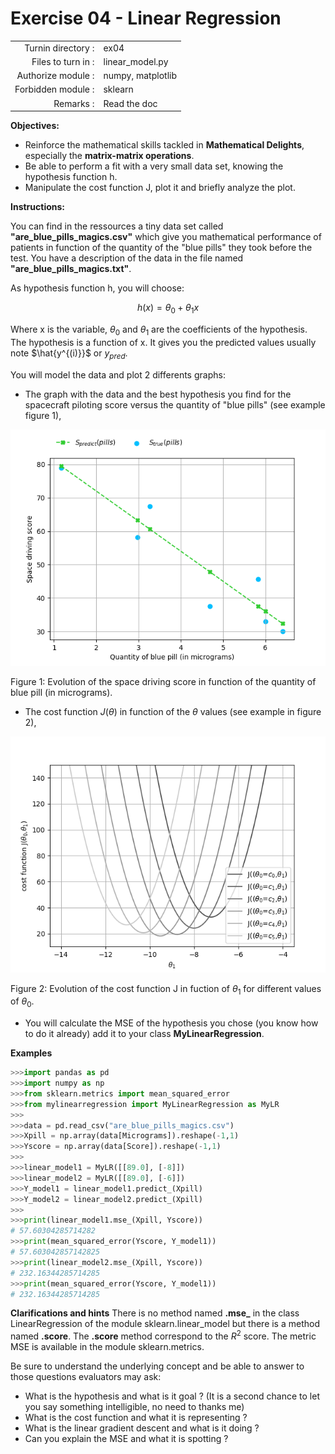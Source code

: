 # Exercise 04 - Linear Regression

|                         |                    |
| -----------------------:| ------------------ |
|   Turnin directory :    |  ex04              |
|   Files to turn in :    |  linear\_model.py  |
|   Authorize module :    |  numpy, matplotlib |
|   Forbidden module :    |  sklearn           |
|   Remarks :             |  Read the doc      |

**Objectives:** 

* Reinforce the mathematical skills tackled in **Mathematical Delights**, especially the __matrix-matrix operations__.
* Be able to perform a fit with a very small data set, knowing the hypothesis function h.
* Manipulate the cost function J, plot it and briefly analyze the plot.


**Instructions:**

You can find in the ressources a tiny data set called __"are_blue_pills_magics.csv"__ which give you mathematical performance of patients in function of the quantity of the "blue pills" they took before the test. You have a description of the data in the file named __"are_blue_pills_magics.txt"__.

As hypothesis function h, you will choose:

$$
h(x) = \theta_0 + \theta_1x
$$

Where x is the variable, $\theta_0$ and $\theta_1$ are the coefficients of the hypothesis.
The hypothesis is a function of x. It gives you the predicted values usually note $\hat{y^{(i)}}$ or $y_{pred}$.

You will model the data and plot 2 differents graphs:
* The graph with the data and the best hypothesis you find for the spacecraft piloting score versus the quantity of "blue pills" (see example figure 1),

<img src="day01/assets/ex04_score_vs_bluepills.png" />

Figure 1: Evolution of the space driving score in function of the quantity of blue pill (in micrograms).

* The cost function $J(\theta)$ in function of the $\theta$ values (see example in figure 2),

<img src="day01/assets/ex04_J_vs_t1.png" />

Figure 2: Evolution of the cost function J in fuction of $\theta_1$ for different values of $\theta_0$.

* You will calculate the MSE of the hypothesis you chose (you know how to do it already) add it to your class **MyLinearRegression**.

**Examples**
```python
>>>import pandas as pd
>>>import numpy as np
>>>from sklearn.metrics import mean_squared_error
>>>from mylinearregression import MyLinearRegression as MyLR
>>>
>>>data = pd.read_csv("are_blue_pills_magics.csv")
>>>Xpill = np.array(data[Micrograms]).reshape(-1,1)
>>>Yscore = np.array(data[Score]).reshape(-1,1)
>>>
>>>linear_model1 = MyLR([[89.0], [-8]])
>>>linear_model2 = MyLR([[89.0], [-6]])
>>>Y_model1 = linear_model1.predict_(Xpill)
>>>Y_model2 = linear_model2.predict_(Xpill)
>>>
>>>print(linear_model1.mse_(Xpill, Yscore))
# 57.60304285714282
>>>print(mean_squared_error(Yscore, Y_model1))
# 57.603042857142825
>>>print(linear_model2.mse_(Xpill, Yscore))
# 232.16344285714285
>>>print(mean_squared_error(Yscore, Y_model1))
# 232.16344285714285
```

**Clarifications and hints**
There is no method named __.mse\___ in the class LinearRegression of the module sklearn.linear_model but there is a method named __.score__. The __.score__ method correspond to the $R^2$ score.
The metric MSE is available in the module sklearn.metrics.


Be sure to understand the underlying concept and be able to answer to those questions evaluators may ask:
* What is the hypothesis and what is it goal ? (It is a second chance to let you say something intelligible, no need to thanks me)
* What is the cost function and what it is representing ?
* What is the linear gradient descent and what is it doing ?
* Can you explain the MSE and what it is spotting ?
